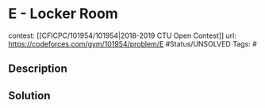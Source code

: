 # E - Locker Room

contest: [[CFICPC/101954/101954|2018-2019 CTU Open Contest]]
url: https://codeforces.com/gym/101954/problem/E
#Status/UNSOLVED
Tags: #

## Description

## Solution


